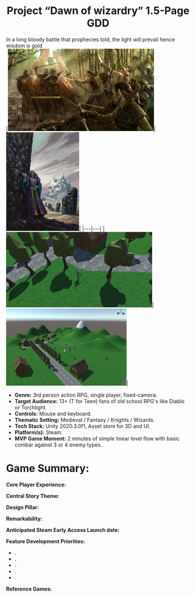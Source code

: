 <div align="center">
  <h1>Project “Dawn of wizardry” 1.5-Page GDD</h1>
</div>

In a long bloody battle that prophecies told, the light will prevail hence wisdom is gold<br>
|<img src="images/art1.jpg" width="400">|<img src="images/art2.jpg" width="200">|
|---|---|
|<img src="images/screenshot1.png" width="400">|<img src="images/screenshot2.PNG" width="330">|

- **Genre:** 3rd person action RPG, single player, fixed-camera.
- **Target Audience:** 13+ (T for Teen) fans of old school RPG's like Diablo or Torchlight.
- **Controls:** Mouse and keyboard.
- **Thematic Setting:** Medieval / Fantasy / Knights / Wizards.
- **Tech Stack:** Unity 2020.3.0f1, Asset store for 3D and UI.
- **Platform(s):** Steam.
- **MVP Game Moment:** 2 minutes of simple linear level flow with basic combar against 3 or 4 enemy types.

# Game Summary: 

**Core Player Experience:**

**Central Story Theme:**

**Design Pillar:** 

**Remarkability:**

**Anticipated Steam Early Access Launch date:**

**Feature Development Priorities:**
- .
- .
- .
- .
- .

**Reference Games:**
